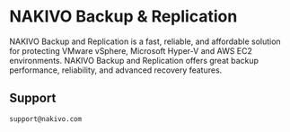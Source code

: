 # NAKIVO Backup & Replication

NAKIVO Backup and Replication is a fast, reliable, and affordable solution for protecting VMware vSphere, Microsoft Hyper-V and AWS EC2 environments. NAKIVO Backup and Replication offers great backup performance, reliability, and advanced recovery features.

## Support

```
support@nakivo.com
```
